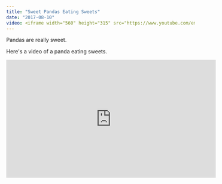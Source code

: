 ```yaml
---
title: "Sweet Pandas Eating Sweets"
date: "2017-08-10"
video: <iframe width="560" height="315" src="https://www.youtube.com/embed/4n0xNbfJLR8" frameborder="0" allowfullscreen></iframe>
---
```


Pandas are really sweet.

Here's a video of a panda eating sweets.

<iframe width="560" height="315" src="https://www.youtube.com/embed/4n0xNbfJLR8" frameborder="0" allowfullscreen></iframe>